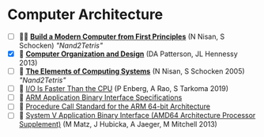 # Computer Architecture

- [ ] 👨‍🏫 [**Build a Modern Computer from First Principles**](https://www.coursera.org/learn/build-a-computer) (N Nisan, S Schocken) _"Nand2Tetris"_
- [x] 📖 [**Computer Organization and Design**](https://www.amazon.com/Computer-Organization-Design-MIPS-Architecture/dp/0124077269/ref=dp_ob_title_bk) (DA Patterson, JL Hennessy 2013)
- [ ] 📖 [**The Elements of Computing Systems**](https://www.amazon.com/Elements-Computing-Systems-Building-Principles/dp/0262640686) (N Nisan, S Schocken 2005) _"Nand2Tetris"_
- [ ] 📃 [I/O Is Faster Than the CPU](https://penberg.org/parakernel-hotos19.pdf) (P Enberg, A Rao, S Tarkoma 2019)
- [ ] 🔗 [ARM Application Binary Interface Specifications](https://developer.arm.com/architectures/system-architectures/software-standards/abi)
- [ ] 📄 [Procedure Call Standard for the ARM 64-bit Architecture](https://c9x.me/compile/bib/abi-arm64.pdf)
- [ ] 📄 [System V Application Binary Interface (AMD64 Architecture Processor Supplement)](https://c9x.me/compile/bib/abi-x64.pdf) (M Matz, J Hubicka, A Jaeger, M Mitchell 2013)

